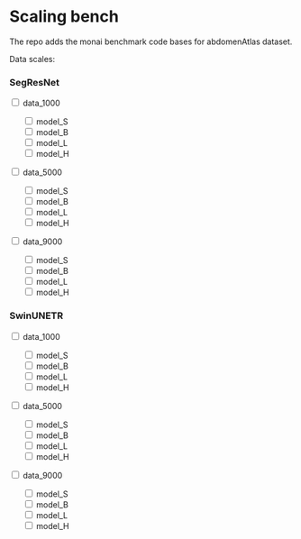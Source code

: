 # Scaling bench

The repo adds the monai benchmark code bases for abdomenAtlas dataset. 

Data scales: 

<h3>SegResNet</h3>
<form>
  <label>
    <input type="checkbox" name="data_1000"> data_1000
  </label>
  <ul style="list-style-type: none;">
    <li>
      <label>
        <input type="checkbox" name="model_S"> model_S
      </label>
    </li>
    <li>
      <label>
        <input type="checkbox" name="model_B"> model_B
      </label>
    </li>
    <li>
      <label>
        <input type="checkbox" name="model_L"> model_L
      </label>
    </li>
    <li>
      <label>
        <input type="checkbox" name="model_H"> model_H
      </label>
    </li>
  </ul>

  <label>
    <input type="checkbox" name="data_5000"> data_5000
  </label>
  <ul style="list-style-type: none;">
    <li>
      <label>
        <input type="checkbox" name="model_S"> model_S
      </label>
    </li>
    <li>
      <label>
        <input type="checkbox" name="model_B"> model_B
      </label>
    </li>
    <li>
      <label>
        <input type="checkbox" name="model_L"> model_L
      </label>
    </li>
    <li>
      <label>
        <input type="checkbox" name="model_H"> model_H
      </label>
    </li>
  </ul>

  <label>
    <input type="checkbox" name="data_9000"> data_9000
  </label>
  <ul style="list-style-type: none;">
    <li>
      <label>
        <input type="checkbox" name="model_S"> model_S
      </label>
    </li>
    <li>
      <label>
        <input type="checkbox" name="model_B"> model_B
      </label>
    </li>
    <li>
      <label>
        <input type="checkbox" name="model_L"> model_L
      </label>
    </li>
    <li>
      <label>
        <input type="checkbox" name="model_H"> model_H
      </label>
    </li>
  </ul>
</form>

<h3>SwinUNETR</h3>
<form>
  <label>
    <input type="checkbox" name="data_1000"> data_1000
  </label>
  <ul style="list-style-type: none;">
    <li>
      <label>
        <input type="checkbox" name="model_S"> model_S
      </label>
    </li>
    <li>
      <label>
        <input type="checkbox" name="model_B"> model_B
      </label>
    </li>
    <li>
      <label>
        <input type="checkbox" name="model_L"> model_L
      </label>
    </li>
    <li>
      <label>
        <input type="checkbox" name="model_H"> model_H
      </label>
    </li>
  </ul>

  <label>
    <input type="checkbox" name="data_5000"> data_5000
  </label>
  <ul style="list-style-type: none;">
    <li>
      <label>
        <input type="checkbox" name="model_S"> model_S
      </label>
    </li>
    <li>
      <label>
        <input type="checkbox" name="model_B"> model_B
      </label>
    </li>
    <li>
      <label>
        <input type="checkbox" name="model_L"> model_L
      </label>
    </li>
    <li>
      <label>
        <input type="checkbox" name="model_H"> model_H
      </label>
    </li>
  </ul>

  <label>
    <input type="checkbox" name="data_9000"> data_9000
  </label>
  <ul style="list-style-type: none;">
    <li>
      <label>
        <input type="checkbox" name="model_S"> model_S
      </label>
    </li>
    <li>
      <label>
        <input type="checkbox" name="model_B"> model_B
      </label>
    </li>
    <li>
      <label>
        <input type="checkbox" name="model_L"> model_L
      </label>
    </li>
    <li>
      <label>
        <input type="checkbox" name="model_H"> model_H
      </label>
    </li>
  </ul>
</form>